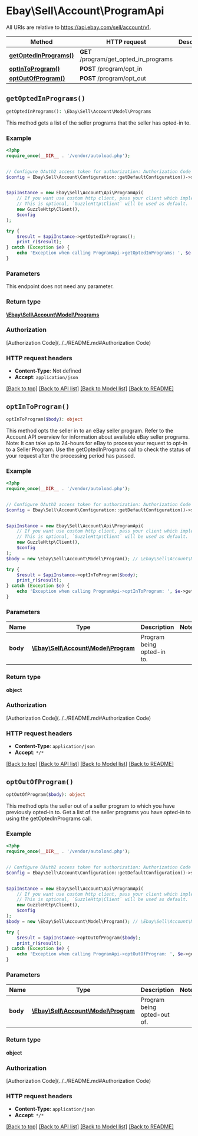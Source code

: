 # Ebay\Sell\Account\ProgramApi

All URIs are relative to https://api.ebay.com/sell/account/v1.

Method | HTTP request | Description
------------- | ------------- | -------------
[**getOptedInPrograms()**](ProgramApi.md#getOptedInPrograms) | **GET** /program/get_opted_in_programs | 
[**optInToProgram()**](ProgramApi.md#optInToProgram) | **POST** /program/opt_in | 
[**optOutOfProgram()**](ProgramApi.md#optOutOfProgram) | **POST** /program/opt_out | 


## `getOptedInPrograms()`

```php
getOptedInPrograms(): \Ebay\Sell\Account\Model\Programs
```



This method gets a list of the seller programs that the seller has opted-in to.

### Example

```php
<?php
require_once(__DIR__ . '/vendor/autoload.php');


// Configure OAuth2 access token for authorization: Authorization Code
$config = Ebay\Sell\Account\Configuration::getDefaultConfiguration()->setAccessToken('YOUR_ACCESS_TOKEN');


$apiInstance = new Ebay\Sell\Account\Api\ProgramApi(
    // If you want use custom http client, pass your client which implements `GuzzleHttp\ClientInterface`.
    // This is optional, `GuzzleHttp\Client` will be used as default.
    new GuzzleHttp\Client(),
    $config
);

try {
    $result = $apiInstance->getOptedInPrograms();
    print_r($result);
} catch (Exception $e) {
    echo 'Exception when calling ProgramApi->getOptedInPrograms: ', $e->getMessage(), PHP_EOL;
}
```

### Parameters

This endpoint does not need any parameter.

### Return type

[**\Ebay\Sell\Account\Model\Programs**](../Model/Programs.md)

### Authorization

[Authorization Code](../../README.md#Authorization Code)

### HTTP request headers

- **Content-Type**: Not defined
- **Accept**: `application/json`

[[Back to top]](#) [[Back to API list]](../../README.md#endpoints)
[[Back to Model list]](../../README.md#models)
[[Back to README]](../../README.md)

## `optInToProgram()`

```php
optInToProgram($body): object
```



This method opts the seller in to an eBay seller program. Refer to the Account API overview for information about available eBay seller programs. Note: It can take up to 24-hours for eBay to process your request to opt-in to a Seller Program. Use the getOptedInPrograms call to check the status of your request after the processing period has passed.

### Example

```php
<?php
require_once(__DIR__ . '/vendor/autoload.php');


// Configure OAuth2 access token for authorization: Authorization Code
$config = Ebay\Sell\Account\Configuration::getDefaultConfiguration()->setAccessToken('YOUR_ACCESS_TOKEN');


$apiInstance = new Ebay\Sell\Account\Api\ProgramApi(
    // If you want use custom http client, pass your client which implements `GuzzleHttp\ClientInterface`.
    // This is optional, `GuzzleHttp\Client` will be used as default.
    new GuzzleHttp\Client(),
    $config
);
$body = new \Ebay\Sell\Account\Model\Program(); // \Ebay\Sell\Account\Model\Program | Program being opted-in to.

try {
    $result = $apiInstance->optInToProgram($body);
    print_r($result);
} catch (Exception $e) {
    echo 'Exception when calling ProgramApi->optInToProgram: ', $e->getMessage(), PHP_EOL;
}
```

### Parameters

Name | Type | Description  | Notes
------------- | ------------- | ------------- | -------------
 **body** | [**\Ebay\Sell\Account\Model\Program**](../Model/Program.md)| Program being opted-in to. |

### Return type

**object**

### Authorization

[Authorization Code](../../README.md#Authorization Code)

### HTTP request headers

- **Content-Type**: `application/json`
- **Accept**: `*/*`

[[Back to top]](#) [[Back to API list]](../../README.md#endpoints)
[[Back to Model list]](../../README.md#models)
[[Back to README]](../../README.md)

## `optOutOfProgram()`

```php
optOutOfProgram($body): object
```



This method opts the seller out of a seller program to which you have previously opted-in to. Get a list of the seller programs you have opted-in to using the getOptedInPrograms call.

### Example

```php
<?php
require_once(__DIR__ . '/vendor/autoload.php');


// Configure OAuth2 access token for authorization: Authorization Code
$config = Ebay\Sell\Account\Configuration::getDefaultConfiguration()->setAccessToken('YOUR_ACCESS_TOKEN');


$apiInstance = new Ebay\Sell\Account\Api\ProgramApi(
    // If you want use custom http client, pass your client which implements `GuzzleHttp\ClientInterface`.
    // This is optional, `GuzzleHttp\Client` will be used as default.
    new GuzzleHttp\Client(),
    $config
);
$body = new \Ebay\Sell\Account\Model\Program(); // \Ebay\Sell\Account\Model\Program | Program being opted-out of.

try {
    $result = $apiInstance->optOutOfProgram($body);
    print_r($result);
} catch (Exception $e) {
    echo 'Exception when calling ProgramApi->optOutOfProgram: ', $e->getMessage(), PHP_EOL;
}
```

### Parameters

Name | Type | Description  | Notes
------------- | ------------- | ------------- | -------------
 **body** | [**\Ebay\Sell\Account\Model\Program**](../Model/Program.md)| Program being opted-out of. |

### Return type

**object**

### Authorization

[Authorization Code](../../README.md#Authorization Code)

### HTTP request headers

- **Content-Type**: `application/json`
- **Accept**: `*/*`

[[Back to top]](#) [[Back to API list]](../../README.md#endpoints)
[[Back to Model list]](../../README.md#models)
[[Back to README]](../../README.md)
